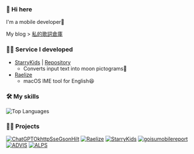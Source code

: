 ### 👋 Hi here
I'm a mobile developer🫰

My blog > [私的歌詞倉庫](https://blog.aespa.love/)

### 🧑‍💻 Service I developed
- [StarryKids](https://starry-kids.soleil-luminas.com/) | [Repository](https://github.com/Tatsumi0000/starry-kids/)
  - Converts input text into moon pictograms🌝
- [Raelize](https://github.com/Tatsumi0000/Raelize)
  - macOS IME tool for English😆

### 🛠️ My skills
![Top Languages](https://github-readme-stats.vercel.app/api/top-langs/?username=Tatsumi0000&layout=compact&theme=tokyonight)

### 🚶‍♀️ Projects
[![ChatGPTOkhttpSseGsonHilt](https://github-readme-stats.vercel.app/api/pin/?username=Tatsumi0000&repo=ChatGPTOkhttpSseGsonHilt)](https://github.com/Tatsumi0000/ChatGPTOkhttpSseGsonHilt/)
[![Raelize](https://github-readme-stats.vercel.app/api/pin/?username=Tatsumi0000&repo=raelize)](https://github.com/Tatsumi0000/Raelize)
[![StarryKids](https://github-readme-stats.vercel.app/api/pin/?username=Tatsumi0000&repo=starry-kids)](https://github.com/Tatsumi0000/starry-kids)
[![goisumobilereport](https://github-readme-stats.vercel.app/api/pin/?username=Tatsumi0000&repo=goisumobilereport)](https://github.com/Tatsumi0000/goisumobilereport/)
[![ADVIS](https://github-readme-stats.vercel.app/api/pin/?username=katLab-MiyazakiUniv&repo=ADVIS)](https://github.com/katLab-MiyazakiUniv/ADVIS)
[![ALPS](https://github-readme-stats.vercel.app/api/pin/?username=katLab-MiyazakiUniv&repo=ALPS)](https://github.com/katLab-MiyazakiUniv/ALPS)
